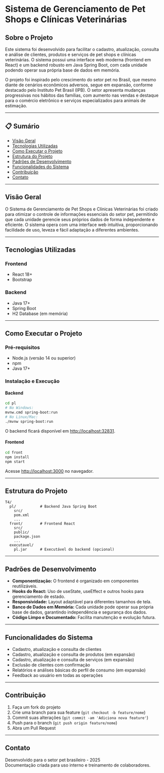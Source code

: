 # Sistema de Gerenciamento de Pet Shops e Clínicas Veterinárias

## Sobre o Projeto

Este sistema foi desenvolvido para facilitar o cadastro, atualização, consulta e análise de clientes, produtos e serviços de pet shops e clínicas veterinárias. O sistema possui uma interface web moderna (frontend em React) e um backend robusto em Java Spring Boot, com cada unidade podendo operar sua própria base de dados em memória.

O projeto foi inspirado pelo crescimento do setor pet no Brasil, que mesmo diante de cenários econômicos adversos, segue em expansão, conforme destacado pelo Instituto Pet Brasil (IPB). O setor apresenta mudanças progressivas nos hábitos das famílias, com aumento nas vendas e destaque para o comércio eletrônico e serviços especializados para animais de estimação.

---

## 📋 Sumário

- [Visão Geral](#visão-geral)
- [Tecnologias Utilizadas](#tecnologias-utilizadas)
- [Como Executar o Projeto](#como-executar-o-projeto)
- [Estrutura do Projeto](#estrutura-do-projeto)
- [Padrões de Desenvolvimento](#padrões-de-desenvolvimento)
- [Funcionalidades do Sistema](#funcionalidades-do-sistema)
- [Contribuição](#contribuição)
- [Contato](#contato)

---

## Visão Geral

O Sistema de Gerenciamento de Pet Shops e Clínicas Veterinárias foi criado para otimizar o controle de informações essenciais do setor pet, permitindo que cada unidade gerencie seus próprios dados de forma independente e eficiente. O sistema opera com uma interface web intuitiva, proporcionando facilidade de uso, leveza e fácil adaptação a diferentes ambientes.

---

## Tecnologias Utilizadas

### Frontend
- React 18+
- Bootstrap

### Backend
- Java 17+
- Spring Boot
- H2 Database (em memória)

---

## Como Executar o Projeto

### Pré-requisitos

- Node.js (versão 14 ou superior)
- npm
- Java 17+

### Instalação e Execução

#### Backend

```sh
cd pl
# No Windows:
mvnw.cmd spring-boot:run
# No Linux/Mac:
./mvnw spring-boot:run
```
O backend ficará disponível em [http://localhost:32831](http://localhost:32831).

#### Frontend

```sh
cd front
npm install
npm start
```
Acesse [http://localhost:3000](http://localhost:3000) no navegador.

---

## Estrutura do Projeto

```
T4/
  pl/           # Backend Java Spring Boot
    src/
    pom.xml
    ...
  front/        # Frontend React
    src/
    public/
    package.json
    ...
  executavel/
    pl.jar      # Executável do backend (opcional)
```

---

## Padrões de Desenvolvimento

- **Componentização:** O frontend é organizado em componentes reutilizáveis.
- **Hooks do React:** Uso de useState, useEffect e outros hooks para gerenciamento de estado.
- **Responsividade:** Layout adaptável para diferentes tamanhos de tela.
- **Banco de Dados em Memória:** Cada unidade pode operar sua própria base de dados, garantindo independência e segurança dos dados.
- **Código Limpo e Documentado:** Facilita manutenção e evolução futura.

---

## Funcionalidades do Sistema

- Cadastro, atualização e consulta de clientes
- Cadastro, atualização e consulta de produtos (em expansão)
- Cadastro, atualização e consulta de serviços (em expansão)
- Exclusão de clientes com confirmação
- Relatórios e análises básicas do perfil de consumo (em expansão)
- Feedback ao usuário em todas as operações

---

## Contribuição

1. Faça um fork do projeto
2. Crie uma branch para sua feature (`git checkout -b feature/nome`)
3. Commit suas alterações (`git commit -am 'Adiciona nova feature'`)
4. Push para o branch (`git push origin feature/nome`)
5. Abra um Pull Request

---

## Contato

Desenvolvido para o setor pet brasileiro - 2025  
Documentação criada para uso interno e treinamento de colaboradores.
